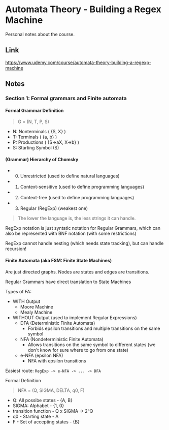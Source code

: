 # Automata Theory - Building a Regex Machine

Personal notes about the course.

## Link

https://www.udemy.com/course/automata-theory-building-a-regexp-machine

## Notes

### Section 1: Formal grammars and Finite automata

#### Formal Grammar Definition

> G = (N, T, P, S)

- N: Nonterminals ( {S, X} )
- T: Terminals ( {a, b} )
- P: Productions ( {S->aX, X->b} )
- S: Starting Symbol (S)

#### (Grammar) Hierarchy of Chomsky

- 0. Unrestricted (used to define natural languages)
- 1. Context-sensitive (used to define programming languages)
- 2. Context-free (used to define programming languages)
- 3. Regular (RegExp) (weakest one)

>  The lower the language is, the less strings it can handle.

RegExp notation is just syntatic notation for Regular Grammars, which can also be represented with BNF notation (with some restrictions)

RegExp cannot handle nesting (which needs state tracking), but can handle recursion!

#### Finite Automata (aka FSM: Finite State Machines)

Are just directed graphs. Nodes are states and edges are transitions.

Regular Grammars have direct translation to State Machines

Types of FA:

- WITH Output
  - Moore Machine
  - Mealy Machine
- WITHOUT Output (used to implement Regular Expressions)
  - DFA (Deterministic Finite Automata)
    - Forbids epsilon transitions and multiple transitions on the same symbol
  - NFA (Nondeterministic Finite Automata)
    - Allows transitions on the same symbol to different states (we don't know for sure where to go from one state)
  - e-NFA (epsilon NFA)
    - NFA with epsilon transitions

Easiest route: `RegExp -> e-NFA -> ... -> DFA`

Formal Definition

> NFA = (Q, SIGMA, DELTA, q0, F)

- Q: All possibe states - {A, B}
- SIGMA: Alphabet - {1, 0}
- transition function - Q x SIGMA -> 2^Q
- q0 - Starting state - A
- F - Set of accepting states - {B}
